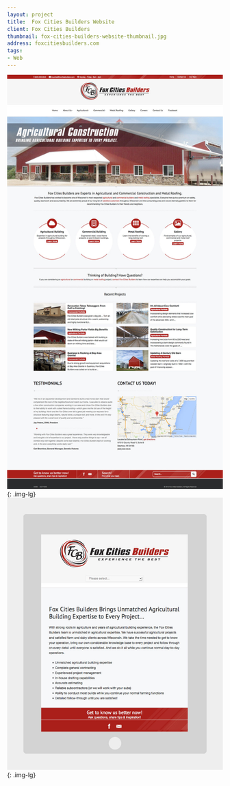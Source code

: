 ```yaml
---
layout: project
title:  Fox Cities Builders Website
client: Fox Cities Builders
thumbnail: fox-cities-builders-website-thumbnail.jpg
address: foxcitiesbuilders.com
tags:
- Web
---
```


![Fox Cities Builders Website](/img/fox-cities-builders-website-1.jpg){: .img-lg}
![Fox Cities Builders Website](/img/fox-cities-builders-website-2.jpg){: .img-lg}